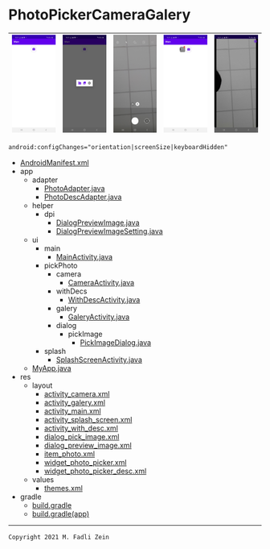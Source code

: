 # PhotoPickerCameraGalery

|![](https://github.com/gzeinnumer/PhotoPickerCameraGalery/blob/master/preview/preview1.jpg)|![](https://github.com/gzeinnumer/PhotoPickerCameraGalery/blob/master/preview/preview2.jpg)|![](https://github.com/gzeinnumer/PhotoPickerCameraGalery/blob/master/preview/preview3.jpg)|![](https://github.com/gzeinnumer/PhotoPickerCameraGalery/blob/master/preview/preview4.jpg)|![](https://github.com/gzeinnumer/PhotoPickerCameraGalery/blob/master/preview/preview5.jpg)|
|---|---|---|---|---|

```xml
android:configChanges="orientation|screenSize|keyboardHidden"
```

- [AndroidManifest.xml](https://github.com/gzeinnumer/PhotoPickerCameraGalery/blob/master/app/src/main/AndroidManifest.xml)
- app
  - adapter
    - [PhotoAdapter.java](https://github.com/gzeinnumer/PhotoPickerCameraGalery/blob/master/app/src/main/java/com/gzeinnumer/photopickercameragalery/adapter/PhotoAdapter.java)
    - [PhotoDescAdapter.java](https://github.com/gzeinnumer/PhotoPickerCameraGalery/blob/master/app/src/main/java/com/gzeinnumer/photopickercameragalery/adapter/PhotoDescAdapter.java)
  - helper
    - dpi
      - [DialogPreviewImage.java](https://github.com/gzeinnumer/PhotoPickerCameraGalery/blob/master/app/src/main/java/com/gzeinnumer/photopickercameragalery/helper/dpi/DialogPreviewImage.java)
      - [DialogPreviewImageSetting.java](https://github.com/gzeinnumer/PhotoPickerCameraGalery/blob/master/app/src/main/java/com/gzeinnumer/photopickercameragalery/helper/dpi/DialogPreviewImageSetting.java)
  - ui
    - main
      - [MainActivity.java](https://github.com/gzeinnumer/PhotoPickerCameraGalery/blob/master/app/src/main/java/com/gzeinnumer/photopickercameragalery/ui/main/MainActivity.java)
    - pickPhoto
      - camera
        - [CameraActivity.java](https://github.com/gzeinnumer/PhotoPickerCameraGalery/blob/master/app/src/main/java/com/gzeinnumer/photopickercameragalery/ui/pickPhoto/camera/CameraActivity.java)
      - withDecs
        - [WithDescActivity.java](https://github.com/gzeinnumer/PhotoPickerCameraGalery/blob/master/app/src/main/java/com/gzeinnumer/photopickercameragalery/ui/pickPhoto/withDesc/WithDescActivity.java)
      - galery
        - [GaleryActivity.java](https://github.com/gzeinnumer/PhotoPickerCameraGalery/blob/master/app/src/main/java/com/gzeinnumer/photopickercameragalery/ui/pickPhoto/galery/GaleryActivity.java)
      - dialog
        - pickImage
          - [PickImageDialog.java](https://github.com/gzeinnumer/PhotoPickerCameraGalery/blob/master/app/src/main/java/com/gzeinnumer/photopickercameragalery/ui/pickPhoto/dialog/pickImage/PickImageDialog.java)
    - splash
      - [SplashScreenActivity.java](https://github.com/gzeinnumer/PhotoPickerCameraGalery/blob/master/app/src/main/java/com/gzeinnumer/photopickercameragalery/ui/splash/SplashScreenActivity.java)
  - [MyApp.java](https://github.com/gzeinnumer/PhotoPickerCameraGalery/blob/master/app/src/main/java/com/gzeinnumer/photopickercameragalery/MyApp.java)
- res
  - layout
    - [activity_camera.xml](https://github.com/gzeinnumer/PhotoPickerCameraGalery/blob/master/app/src/main/res/layout/activity_camera.xml)
    - [activity_galery.xml](https://github.com/gzeinnumer/PhotoPickerCameraGalery/blob/master/app/src/main/res/layout/activity_galery.xml)
    - [activity_main.xml](https://github.com/gzeinnumer/PhotoPickerCameraGalery/blob/master/app/src/main/res/layout/activity_main.xml)
    - [activity_splash_screen.xml](https://github.com/gzeinnumer/PhotoPickerCameraGalery/blob/master/app/src/main/res/layout/activity_splash_screen.xml)
    - [activity_with_desc.xml](https://github.com/gzeinnumer/PhotoPickerCameraGalery/blob/master/app/src/main/res/layout/activity_splash_screen.xml)
    - [dialog_pick_image.xml](https://github.com/gzeinnumer/PhotoPickerCameraGalery/blob/master/app/src/main/res/layout/dialog_pick_image.xml)
    - [dialog_preview_image.xml](https://github.com/gzeinnumer/PhotoPickerCameraGalery/blob/master/app/src/main/res/layout/dialog_preview_image.xml)
    - [item_photo.xml](https://github.com/gzeinnumer/PhotoPickerCameraGalery/blob/master/app/src/main/res/layout/item_photo.xml)
    - [widget_photo_picker.xml](https://github.com/gzeinnumer/PhotoPickerCameraGalery/blob/master/app/src/main/res/layout/widget_photo_picker.xml)
    - [widget_photo_picker_desc.xml](https://github.com/gzeinnumer/PhotoPickerCameraGalery/blob/master/app/src/main/res/layout/widget_photo_picker.xml)
  - values
    - [themes.xml](https://github.com/gzeinnumer/PhotoPickerCameraGalery/blob/master/app/src/main/res/values/themes.xml)
- gradle
  - [build.gradle](https://github.com/gzeinnumer/PhotoPickerCameraGalery/blob/master/build.gradle)
  - [build.gradle(app)](https://github.com/gzeinnumer/PhotoPickerCameraGalery/blob/master/app/build.gradle)

---

```
Copyright 2021 M. Fadli Zein
```